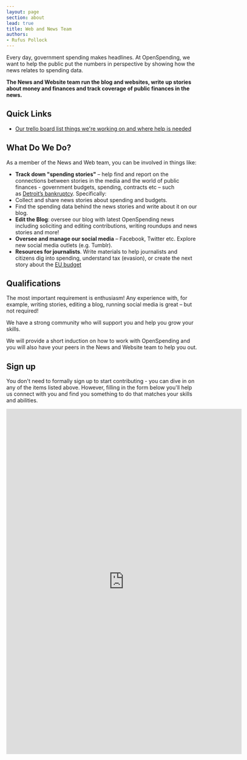```yaml
---
layout: page
section: about
lead: true
title: Web and News Team
authors:
- Rufus Pollock
---
```


Every day, government spending makes headlines. At OpenSpending, we
want to help the public put the numbers in perspective by showing how
the news relates to spending data.

**The News and Website team run the blog and websites, write up stories about money and finances and track coverage of public finances in the news.**

## Quick Links

* [Our trello board list things we're working on and where help is needed][trello]

[trello]: https://trello.com/b/7E5enK5J/openspending-news-and-website-team

## What Do We Do?

As a member of the News and Web team, you can be involved in things like:

* **Track down "spending stories"** – help find and report on the connections between stories in the media and the world of public finances - government budgets, spending, contracts etc – such as <a href="http://www.bloomberg.com/news/2013-07-18/detroit-becomes-biggest-u-s-city-to-file-for-bankruptcy.html">Detroit’s bankruptcy</a>. Specifically:
* Collect and share news stories about spending and budgets.
* Find the spending data behind the news stories and write about it on our blog.
* **Edit the Blog**: oversee our blog with latest OpenSpending news including soliciting and editing contributions, writing roundups and news stories and more!
* **Oversee and manage our social media** – Facebook, Twitter etc. Explore new social media outlets (e.g. Tumblr).
* **Resources for journalists**. Write materials to help journalists and citizens dig into spending, understand tax (evasion), or create the next story about the <a href="http://openspending.org/resources/eu/index.html">EU budget</a>

## Qualifications

The most important requirement is enthusiasm! Any experience with, for
example, writing stories, editing a blog, running social media is
great – but not required!

We have a strong community who will support you and help you grow your
skills.

We will provide a short induction on how to work with OpenSpending and
you will also have your peers in the News and Website team to help you
out.

## Sign up

You don't need to formally sign up to start contributing - you can
dive in on any of the items listed above. However, filling in the form
below you'll help us connect with you and find you something to do
that matches your skills and abilities.

<iframe src="https://docs.google.com/forms/d/1jL4lGrC_z577r7iQLcJw_PYzDCNzKrPh-QPPl2q4QMM/viewform?embedded=true#start=openform" frameborder="0" marginwidth="0" marginheight="0" width="620" height="910"></iframe>
